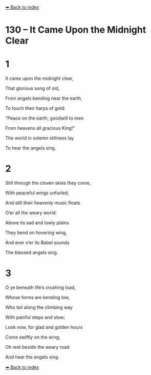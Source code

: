 [⬅️ Back to index](../README.md)

# 130 – It Came Upon the Midnight Clear





# 1

It came upon the midnight clear,

That glorious song of old,

From angels bending near the earth,

To touch their harps of gold:

“Peace on the earth, goodwill to men

From heavens all gracious King!”

The world in solemn stillness lay

To hear the angels sing.



# 2

Still through the cloven skies they come,

With peaceful wings unfurled;

And still their heavenly music floats

O’er all the weary world:

Above its sad and lowly plains

They bend on hovering wing,

And ever o’er its Babel sounds

The blessed angels sing.



# 3

O ye beneath life’s crushing load,

Whose forms are bending low,

Who toil along the climbing way

With painful steps and slow;

Look now, for glad and golden hours

Come swiftly on the wing;

Oh rest beside the weary road

And hear the angels sing.

[⬅️ Back to index](../README.md)
